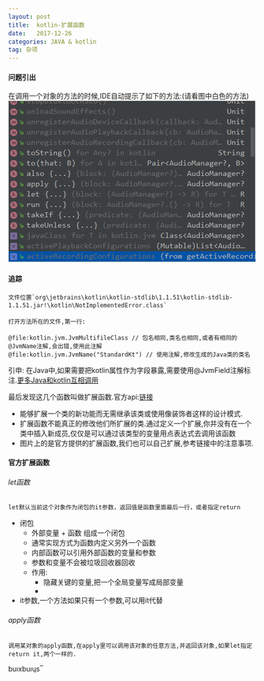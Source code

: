 ```yaml
---
layout: post
title:  kotlin-扩展函数
date:   2017-12-26
categories: JAVA & kotlin
tag: 杂项
---
```


#### 问题引出 ####

在调用一个对象的方法的时候,IDE自动提示了如下的方法:(请看图中白色的方法)
![1-1](../res/img/kotlin_extension_fun.png)

#### 追踪 ####

	文件位置`org\jetbrains\kotlin\kotlin-stdlib\1.1.51\kotlin-stdlib-1.1.51.jar!\kotlin\NotImplementedError.class`

	打开方法所在的文件,第一行:

	@file:kotlin.jvm.JvmMultifileClass // 包名相同,类名也相同,或者有相同的@JvmName注解,会出错,使用此注解
	@file:kotlin.jvm.JvmName("StandardKt") // 使用注解,修改生成的Java类的类名

引申:
	在Java中,如果需要把kotlin属性作为字段暴露,需要使用@JvmField注解标注.[更多Java和kotlin互相调用](https://www.kotlincn.net/docs/reference/java-to-kotlin-interop.html)

最后发现这几个函数叫做扩展函数.官方api:[链接](https://www.kotlincn.net/docs/reference/extensions.html)

- 能够扩展一个类的新功能而无需继承该类或使用像装饰者这样的设计模式.
- 扩展函数不能真正的修改他们所扩展的类.通过定义一个扩展,你并没有在一个类中插入新成员,仅仅是可以通过该类型的变量用点表达式去调用该函数
- 图片上的是官方提供的扩展函数,我们也可以自己扩展,参考链接中的注意事项.

#### 官方扩展函数 ####

###### let函数 #####

	let默认当前这个对象作为闭包的it参数，返回值是函数里面最后一行，或者指定return

- 闭包
	- 外部变量 + 函数 组成一个闭包
	- 通常实现方式为函数内定义另外一个函数
	- 内部函数可以引用外部函数的变量和参数
	- 参数和变量不会被垃圾回收器回收
	- 作用:
		- 隐藏关键的变量,把一个全局变量写成局部变量
		- 
- it参数,一个方法如果只有一个参数,可以用it代替 
 

###### apply函数 #####

	调用某对象的apply函数,在apply里可以调用该对象的任意方法,并返回该对象,如果let指定return it,两个一样的.
	
	
buıxbuıɥs‾

 
 